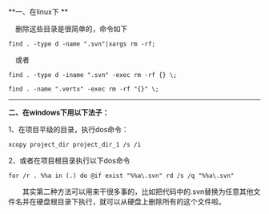 **一、在linux下 **

　删除这些目录是很简单的，命令如下 

```
find . -type d -name ".svn"|xargs rm -rf;
```

　或者 

```
find . -type d -iname ".svn" -exec rm -rf {} \; 
```

```
find . -name ".vertx" -exec rm -rf "{}" \;
```

** **

**二、在windows下用以下法子：** 

1、在项目平级的目录，执行dos命令： 

```
xcopy project_dir project_dir_1 /s /i 
```

2、或者在项目根目录执行以下dos命令 

```
for /r . %%a in (.) do @if exist "%%a\.svn" rd /s /q "%%a\.svn" 
```

　　其实第二种方法可以用来干很多事的，比如把代码中的.svn替换为任意其他文件名并在硬盘根目录下执行，就可以从硬盘上删除所有的这个文件啦。